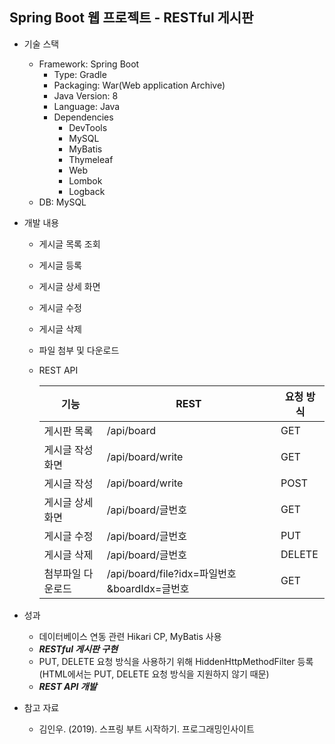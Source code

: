 ## Spring Boot 웹 프로젝트 - RESTful 게시판 

+ 기술 스택
  + Framework: Spring Boot
    + Type: Gradle
    + Packaging: War(Web application Archive)
    + Java Version: 8
    + Language: Java
    + Dependencies
      + DevTools
      + MySQL
      + MyBatis
      + Thymeleaf
      + Web
      + Lombok
      + Logback
  + DB: MySQL 
  
+ 개발 내용
  + 게시글 목록 조회
  + 게시글 등록
  + 게시글 상세 화면
  + 게시글 수정
  + 게시글 삭제
  + 파일 첨부 및 다운로드
  + REST API
  
    |기능|REST|요청 방식|
    |---|---|---|
    |게시판 목록|/api/board|GET|
    |게시글 작성 화면|/api/board/write|GET|
    |게시글 작성|/api/board/write|POST|
    |게시글 상세 화면|/api/board/글번호|GET|
    |게시글 수정|/api/board/글번호|PUT|
    |게시글 삭제|/api/board/글번호|DELETE|
    |첨부파일 다운로드|/api/board/file?idx=파일번호&boardIdx=글번호|GET|
  
+ 성과
  + 데이터베이스 연동 관련 Hikari CP, MyBatis 사용
  + ***RESTful 게시판 구현***
  + PUT, DELETE 요청 방식을 사용하기 위해 HiddenHttpMethodFilter 등록(HTML에서는 PUT, DELETE 요청 방식을 지원하지 않기 때문)
  + ***REST API 개발***
  
+ 참고 자료
  + 김인우. (2019). 스프링 부트 시작하기. 프로그래밍인사이트
